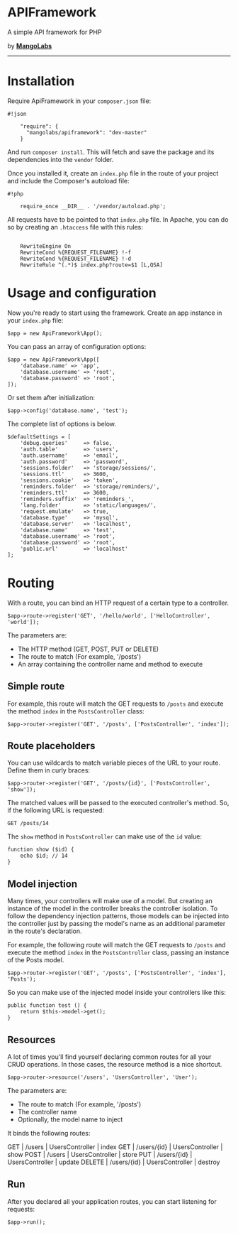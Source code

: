 APIFramework
============

A simple API framework for PHP

by **[MangoLabs](http://www.mangolabs.com.ar/ "Mangolabs")**

---

# Installation

Require ApiFramework in your `composer.json` file:

```
#!json

    "require": {
      "mangolabs/apiframework": "dev-master"
    }

```

And run `composer install`. This will fetch and save the package and its dependencies into the `vendor` folder.

Once you installed it, create an `index.php` file in the route of your project and include the Composer's autoload file:

```
#!php

    require_once __DIR__ . '/vendor/autoload.php';

```

All requests have to be pointed to that `index.php` file. In Apache, you can do so by creating an `.htaccess` file with this rules:

```

    RewriteEngine On
    RewriteCond %{REQUEST_FILENAME} !-f
    RewriteCond %{REQUEST_FILENAME} !-d
    RewriteRule ^(.*)$ index.php?route=$1 [L,QSA]

```

# Usage and configuration

Now you're ready to start using the framework. Create an app instance in your `index.php` file:

    $app = new ApiFramework\App();

You can pass an array of configuration options:

    $app = new ApiFramework\App([
        'database.name' => 'app',
        'database.username' => 'root',
        'database.password' => 'root',
    ]);

Or set them after initialization:

    $app->config('database.name', 'test');

The complete list of options is below.

    $defaultSettings = [
        'debug.queries'     => false,
        'auth.table'        => 'users',
        'auth.username'     => 'email',
        'auth.password'     => 'password',
        'sessions.folder'   => 'storage/sessions/',
        'sessions.ttl'      => 3600,
        'sessions.cookie'   => 'token',
        'reminders.folder'  => 'storage/reminders/',
        'reminders.ttl'     => 3600,
        'reminders.suffix'  => 'reminders_',
        'lang.folder'       => 'static/languages/',
        'request.emulate'   => true,
        'database.type'     => 'mysql',
        'database.server'   => 'localhost',
        'database.name'     => 'test',
        'database.username' => 'root',
        'database.password' => 'root',
        'public.url'        => 'localhost'
    ];

# Routing

With a route, you can bind an HTTP request of a certain type to a controller.

    $app->route->register('GET', '/hello/world', ['HelloController', 'world']);

The parameters are:

- The HTTP method (GET, POST, PUT or DELETE)
- The route to match (For example, '/posts')
- An array containing the controller name and method to execute

## Simple route

For example, this route will match the GET requests to `/posts` and execute the method `index` in the `PostsController` class:

    $app->router->register('GET', '/posts', ['PostsController', 'index']);

## Route placeholders

You can use wildcards to match variable pieces of the URL to your route. Define them in curly braces:

    $app->router->register('GET', '/posts/{id}', ['PostsController', 'show']);

The matched values will be passed to the executed controller's method. So, if the following URL is requested:

    GET /posts/14

The `show` method in `PostsController` can make use of the `id` value:

    function show ($id) {
        echo $id; // 14
    }

## Model injection

Many times, your controllers will make use of a model. But creating an instance of the model in the controller breaks the controller isolation. To follow the dependency injection patterns, those models can be injected into the controller just by passing the model's name as an additional parameter in the route's declaration.

For example, the following route will match the GET requests to `/posts` and execute the method `index` in the `PostsController` class, passing an instance of the Posts model.

    $app->router->register('GET', '/posts', ['PostsController', 'index'], 'Posts');

So you can make use of the injected model inside your controllers like this:

    public function test () {
        return $this->model->get();
    }

## Resources

A lot of times you'll find yourself declaring common routes for all your CRUD operations. In those cases, the resource method is a nice shortcut.

    $app->router->resource('/users', 'UsersController', 'User');

The parameters are:

- The route to match (For example, '/posts')
- The controller name
- Optionally, the model name to inject

It binds the following routes:

GET | /users | UsersController | index
GET | /users/{id} | UsersController | show
POST | /users | UsersController | store
PUT | /users/{id} | UsersController | update
DELETE | /users/{id} | UsersController | destroy

## Run

After you declared all your application routes, you can start listening for requests:

    $app->run();
